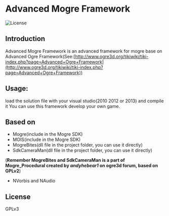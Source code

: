  Advanced Mogre Framework
=============
![License](https://img.shields.io/badge/License-GPL-blue.svg)

## Introduction
Advanced Mogre Framework is an advanced framework for mogre base on Advanced Ogre Framework(See:[http://www.ogre3d.org/tikiwiki/tiki-index.php?page=Advanced+Ogre+Framework](http://www.ogre3d.org/tikiwiki/tiki-index.php?page=Advanced+Ogre+Framework))

## Usage:
load the solution file with your visual studio(2010 2012 or 2013) and compile it
You can use this framework develop your own game.

## Based on
* Mogre(include in the Mogre SDK)
* MOIS(include in the Mogre SDK)
* MogreBites(dll file in the project folder, you can use it directly)
* SdkCameraMan(dll file in the project folder, you can use it directly)
<p>(<b>Remember MogreBites and SdkCameraMan is a part of Mogre_Procedural created by <i>andyhebear1</i> on ogre3d forum, based on GPLv2</b>)  

* NVorbis and NAudio 

## License
GPLv3
